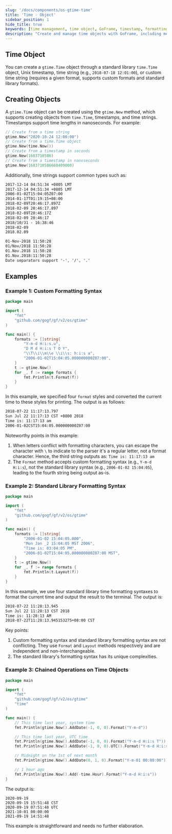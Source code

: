 ```yaml
---
slug: '/docs/components/os-gtime-time'
title: 'Time - Object'
sidebar_position: 1
hide_title: true
keywords: [time management, time object, GoFrame, timestamp, formatting, standard library, custom time, time string, chained operations, gtime]
description: "Create and manage time objects with GoFrame, including methods to create gtime.Time objects using standard library time.Time objects, Unix timestamps, and time strings. It also explains how to format time using custom and standard library formats, and demonstrates examples of chained operations with time objects to help developers process time data more efficiently."
---
```


## Time Object

You can create a `gtime.Time` object through a standard library `time.Time` object, Unix timestamp, time string (e.g., `2018-07-18 12:01:00`), or custom time string (requires a given format, supports custom formats and standard library formats).

## Creating Objects

A `gtime.Time` object can be created using the `gtime.New` method, which supports creating objects from `time.Time`, timestamps, and time strings. Timestamps support time lengths in nanoseconds. For example:

```go
// Create from a time string
gtime.New("2020-10-24 12:00:00")
// Create from a time.Time object
gtime.New(time.Now())
// Create from a timestamp in seconds
gtime.New(1603710586)
// Create from a timestamp in nanoseconds
gtime.New(1603710586660409000)
```

Additionally, time strings support common types such as:

```html
2017-12-14 04:51:34 +0805 LMT
2017-12-14 04:51:34 +0805 LMT
2006-01-02T15:04:05Z07:00
2014-01-17T01:19:15+08:00
2018-02-09T20:46:17.897Z
2018-02-09 20:46:17.897
2018-02-09T20:46:17Z
2018-02-09 20:46:17
2018/10/31 - 16:38:46
2018-02-09
2018.02.09

01-Nov-2018 11:50:28
01/Nov/2018 11:50:28
01.Nov.2018 11:50:28
01.Nov.2018:11:50:28
Date separators support '-', '/', '.'
```

## Examples

### Example 1: Custom Formatting Syntax

```go
package main

import (
    "fmt"
    "github.com/gogf/gf/v2/os/gtime"
)

func main() {
    formats := []string{
        "Y-m-d H:i:s.u",
        "D M d H:i:s T O Y",
        "\\T\\i\\m\\e \\i\\s: h:i:s a",
        "2006-01-02T15:04:05.000000000Z07:00",
    }
    t := gtime.Now()
    for _, f := range formats {
        fmt.Println(t.Format(f))
    }
}
```

In this example, we specified four `format` styles and converted the current time to these styles for printing. The output is as follows:

```html
2018-07-22 11:17:13.797
Sun Jul 22 11:17:13 CST +0800 2018
Time is: 11:17:13 am
2006-01-02CST15:04:05.000000000Z07:00
```

Noteworthy points in this example:

1. When letters conflict with formatting characters, you can escape the character with `\` to indicate to the parser it's a regular letter, not a format character. Hence, the third string outputs as: `Time is: 11:17:13 am`
2. The `Format` method accepts custom formatting syntax (e.g., `Y-m-d H:i:s`), not the standard library syntax (e.g., `2006-01-02 15:04:05`), leading to the fourth string being output as-is.

### Example 2: Standard Library Formatting Syntax

```go
package main

import (
    "fmt"
    "github.com/gogf/gf/v2/os/gtime"
)

func main() {
    formats := []string{
        "2006-01-02 15:04:05.000",
        "Mon Jan _2 15:04:05 MST 2006",
        "Time is: 03:04:05 PM",
        "2006-01-02T15:04:05.000000000Z07:00 MST",
    }
    t := gtime.Now()
    for _, f := range formats {
        fmt.Println(t.Layout(f))
    }
}
```

In this example, we use four standard library time formatting syntaxes to format the current time and output the result to the terminal. The output is:

```html
2018-07-22 11:28:13.945
Sun Jul 22 11:28:13 CST 2018
Time is: 11:28:13 AM
2018-07-22T11:28:13.945153275+08:00 CST
```

Key points:

1. Custom formatting syntax and standard library formatting syntax are not conflicting. They use `Format` and `Layout` methods respectively and are independent and non-interchangeable.
2. The standard library's formatting syntax has its unique complexities.

### Example 3: Chained Operations on Time Objects

```go
package main

import (
    "fmt"
    "github.com/gogf/gf/v2/os/gtime"
    "time"
)

func main() {
    // This time last year, system time
    fmt.Println(gtime.Now().AddDate(-1, 0, 0).Format("Y-m-d"))

    // This time last year, UTC time
    fmt.Println(gtime.Now().AddDate(-1, 0, 0).Format("Y-m-d H:i:s T"))
    fmt.Println(gtime.Now().AddDate(-1, 0, 0).UTC().Format("Y-m-d H:i:s T"))

    // Midnight on the 1st of next month
    fmt.Println(gtime.Now().AddDate(0, 1, 0).Format("Y-m-01 00:00:00"))

    // 1 hour ago
    fmt.Println(gtime.Now().Add(-time.Hour).Format("Y-m-d H:i:s"))
}
```

The output is:

```
2020-09-19
2020-09-19 15:51:48 CST
2020-09-19 07:51:48 UTC
2021-10-01 00:00:00
2021-09-19 14:51:48
```

This example is straightforward and needs no further elaboration.